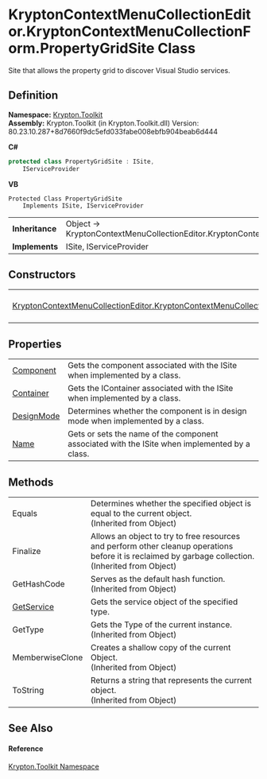 # KryptonContextMenuCollectionEditor.KryptonContextMenuCollectionForm.PropertyGridSite Class


Site that allows the property grid to discover Visual Studio services.



## Definition
**Namespace:** <a href="79d2eac2-21f4-54ff-7552-b20c33c30600.md">Krypton.Toolkit</a>  
**Assembly:** Krypton.Toolkit (in Krypton.Toolkit.dll) Version: 80.23.10.287+8d7660f9dc5efd033fabe008ebfb904beab6d444

**C#**
``` C#
protected class PropertyGridSite : ISite, 
	IServiceProvider
```
**VB**
``` VB
Protected Class PropertyGridSite
	Implements ISite, IServiceProvider
```

<table><tr><td><strong>Inheritance</strong></td><td>Object  →  KryptonContextMenuCollectionEditor.KryptonContextMenuCollectionForm.PropertyGridSite</td></tr>
<tr><td><strong>Implements</strong></td><td>ISite, IServiceProvider</td></tr>
</table>



## Constructors
<table>
<tr>
<td><a href="a9e231f3-fd96-e83e-b433-86665f20e6ab.md">KryptonContextMenuCollectionEditor.KryptonContextMenuCollectionForm.PropertyGridSite</a></td>
<td>Initialize a new instance of the PropertyGridSite.</td></tr>
</table>

## Properties
<table>
<tr>
<td><a href="44b21477-73e6-ea03-0a59-5bfe79a8a6c8.md">Component</a></td>
<td>Gets the component associated with the ISite when implemented by a class.</td></tr>
<tr>
<td><a href="617d20ea-b14c-709c-9a29-371b99edbc63.md">Container</a></td>
<td>Gets the IContainer associated with the ISite when implemented by a class.</td></tr>
<tr>
<td><a href="69599b3d-8adf-abe9-d8b8-d54d789ca1ca.md">DesignMode</a></td>
<td>Determines whether the component is in design mode when implemented by a class.</td></tr>
<tr>
<td><a href="30439903-9622-baee-f056-c7a510e9834a.md">Name</a></td>
<td>Gets or sets the name of the component associated with the ISite when implemented by a class.</td></tr>
</table>

## Methods
<table>
<tr>
<td>Equals</td>
<td>Determines whether the specified object is equal to the current object.<br />(Inherited from Object)</td></tr>
<tr>
<td>Finalize</td>
<td>Allows an object to try to free resources and perform other cleanup operations before it is reclaimed by garbage collection.<br />(Inherited from Object)</td></tr>
<tr>
<td>GetHashCode</td>
<td>Serves as the default hash function.<br />(Inherited from Object)</td></tr>
<tr>
<td><a href="6d9a9f1c-9200-963a-879f-4959c57662da.md">GetService</a></td>
<td>Gets the service object of the specified type.</td></tr>
<tr>
<td>GetType</td>
<td>Gets the Type of the current instance.<br />(Inherited from Object)</td></tr>
<tr>
<td>MemberwiseClone</td>
<td>Creates a shallow copy of the current Object.<br />(Inherited from Object)</td></tr>
<tr>
<td>ToString</td>
<td>Returns a string that represents the current object.<br />(Inherited from Object)</td></tr>
</table>

## See Also


#### Reference
<a href="79d2eac2-21f4-54ff-7552-b20c33c30600.md">Krypton.Toolkit Namespace</a>  

